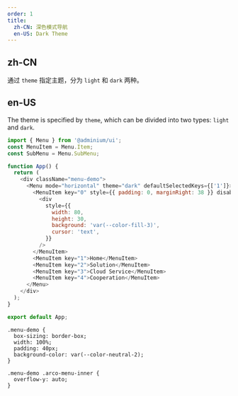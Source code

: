 ```yaml
---
order: 1
title:
  zh-CN: 深色模式导航
  en-US: Dark Theme
---
```


## zh-CN

通过 `theme` 指定主题，分为 `light` 和 `dark` 两种。

## en-US

The theme is specified by `theme`, which can be divided into two types: `light` and `dark`.

```js
import { Menu } from '@adminium/ui';
const MenuItem = Menu.Item;
const SubMenu = Menu.SubMenu;

function App() {
  return (
    <div className="menu-demo">
      <Menu mode="horizontal" theme="dark" defaultSelectedKeys={['1']}>
        <MenuItem key="0" style={{ padding: 0, marginRight: 38 }} disabled>
          <div
            style={{
              width: 80,
              height: 30,
              background: 'var(--color-fill-3)',
              cursor: 'text',
            }}
          />
        </MenuItem>
        <MenuItem key="1">Home</MenuItem>
        <MenuItem key="2">Solution</MenuItem>
        <MenuItem key="3">Cloud Service</MenuItem>
        <MenuItem key="4">Cooperation</MenuItem>
      </Menu>
    </div>
  );
}

export default App;
```

```css:silent
.menu-demo {
  box-sizing: border-box;
  width: 100%;
  padding: 40px;
  background-color: var(--color-neutral-2);
}

.menu-demo .arco-menu-inner {
  overflow-y: auto;
}
```
